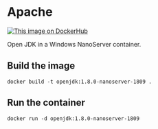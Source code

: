 # Apache

[![This image on DockerHub](https://img.shields.io/docker/pulls/stefanscherer/apache-windows.svg)](https://hub.docker.com/r/stefanscherer/apache-windows/)

Open JDK in a Windows NanoServer container.

## Build the image

```
docker build -t openjdk:1.8.0-nanoserver-1809 .
```

## Run the container

```
docker run -d openjdk:1.8.0-nanoserver-1809
```